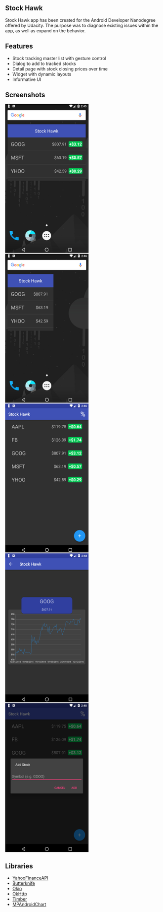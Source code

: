 ## Stock Hawk

Stock Hawk app has been created for the Android Developer Nanodegree offered by Udacity. The purpose was to diagnose existing issues within the app, as well as expand on the behavior.

## Features

* Stock tracking master list with gesture control
* Dialog to add to tracked stocks
* Detail page with stock closing prices over time
* Widget with dynamic layouts
* Informative UI

## Screenshots

<img src="https://raw.githubusercontent.com/ntonani/android-stock-hawk/master/screenshots/screenshot_stock_hawk_widget.png" height=480 width=270/>
<img src="https://raw.githubusercontent.com/ntonani/android-stock-hawk/master/screenshots/screenshot_stock_hawk_widget_small.png" height=480 width=270/>
<img src="https://raw.githubusercontent.com/ntonani/android-stock-hawk/master/screenshots/screenshot_stock_hawk_main.png" height=480 width=270/>
<img src="https://raw.githubusercontent.com/ntonani/android-stock-hawk/master/screenshots/screenshot_stock_hawk_details.png" height=480 width=270/>
<img src="https://raw.githubusercontent.com/ntonani/android-stock-hawk/master/screenshots/screenshot_stock_hawk_add.png" height=480 width=270/>

## Libraries

* [YahooFinanceAPI](https://github.com/sstrickx/yahoofinance-api)
* [Butterknife](http://jakewharton.github.io/butterknife/)
* [Okio](https://github.com/square/okio)
* [OkHttp](https://github.com/square/okhttp)
* [Timber](https://github.com/JakeWharton/timber)
* [MPAndroidChart](https://github.com/PhilJay/MPAndroidChart)